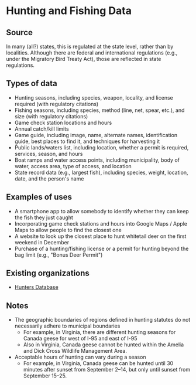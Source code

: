 # Hunting and Fishing Data

## Source

In many (all?) states, this is regulated at the state level, rather than by localities. Although there are federal and international regulations (e.g., under the Migratory Bird Treaty Act), those are reflected in state regulations.

## Types of data

* Hunting seasons, including species, weapon, locality, and license required (with regulatory citations)
* Fishing seasons, including species, method (line, net, spear, etc.), and size (with regulatory citations)
* Game check station locations and hours
* Annual catch/kill limits
* Game guide, including image, name, alternate names, identification guide, best places to find it, and techniques for harvesting it
* Public lands/waters list, including location, whether a permit is required, services, season, and hours
* Boat ramps and water access points, including municipality, body of water, access area, type of access, and location
* State record data (e.g., largest fish), including species, weight, location, date, and the person's name

## Examples of uses

* A smartphone app to allow somebody to identify whether they can keep the fish they just caught
* Incorporating game check stations and hours into Google Maps / Apple Maps to allow people to find the closest one
* A website to look up the closest place to hunt whitetail deer on the first weekend in December
* Purchase of a hunting/fishing license or a permit for hunting beyond the bag limit (e.g., "Bonus Deer Permit")

## Existing organizations

* [Hunters Database](http://www.huntersdb.com/)

## Notes

* The geographic boundaries of regions defined in hunting statutes do not necessarily adhere to municipal boundaries
  * For example, in Virginia, there are different hunting seasons for Canada geese for west of I-95 and east of I-95
  * Also in Virginia, Canada geese cannot be hunted within the Amelia and Dick Cross Wildlife Management Area.
* Acceptable hours of hunting can vary during a season
  * For example, in Virginia, Canada geese can be hunted until 30 minutes after sunset from September 2–14, but only until sunset from September 15–25.
